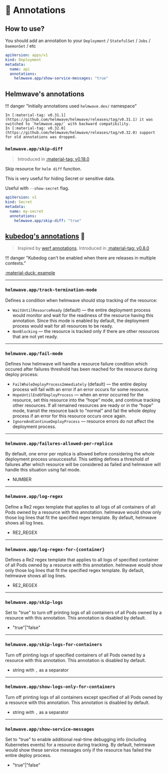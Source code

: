 # 📔 Annotations

## How to use?

You should add an annotation to your `Deployment` / `StatefulSet` / `Jobs` / `DaemonSet` / etc

```yaml
apiVersion: apps/v1
kind: Deployment
metadata:
  name: api
  annotations:
    helmwave.app/show-service-messages: "true"
```

## Helmwave's annotations

!!! danger "Initially annotations used `helmwave.dev/` namespace"

    In [:material-tag: v0.31.1](https://github.com/helmwave/helmwave/releases/tag/v0.31.1) it was switched to `helmwave.app/` with backward compatibility.
    In [:material-tag: v0.32.0](https://github.com/helmwave/helmwave/releases/tag/v0.32.0) support for old annotations was dropped.


### `helmwave.app/skip-diff`

> Introduced in [:material-tag: v0.18.0](https://github.com/helmwave/helmwave/releases/tag/v0.18.0)


Skip resource for `helm diff` function.

This is very useful for hiding Secret or sensitive data.

Useful with `--show-secret` flag.

```yaml
apiVersion: v1
kind: Secret
metadata:
  name: my-secret
  annotations:
    helmwave.app/skip-diff: "true"
```

## [kubedog's annotations](https://github.com/werf/kubedog) 🐶

> Inspired by [werf annotations](https://werf.io/documentation/reference/deploy_annotations.html).
Introduced in [:material-tag: v0.8.0](https://github.com/helmwave/helmwave/releases/tag/v0.8.0)

!!! danger "Kubedog can't be enabled when there are releases in multiple contexts."


[:material-duck: example](examples/kubedog/README.md)

---

### `helmwave.app/track-termination-mode`

Defines a condition when helmwave should stop tracking of the resource:

- `WaitUntilResourceReady` (default) — the entire deployment process would monitor and wait for the readiness of the
  resource having this annotation. Since this mode is enabled by default, the deployment process would wait for all
  resources to be ready.
- `NonBlocking` — the resource is tracked only if there are other resources that are not yet ready.

---

### `helmwave.app/fail-mode`

Defines how helmwave will handle a resource failure condition which occured after failures threshold has been reached
for the resource during deploy process:

- `FailWholeDeployProcessImmediately` (default) — the entire deploy process will fail with an error if an error occurs
  for some resource.
- `HopeUntilEndOfDeployProcess` — when an error occurred for the resource, set this resource into the “hope” mode, and
  continue tracking other resources. If all remained resources are ready or in the “hope” mode, transit the resource
  back to “normal” and fail the whole deploy process if an error for this resource occurs once again.
- `IgnoreAndContinueDeployProcess` — resource errors do not affect the deployment process.

---

### `helmwave.app/failures-allowed-per-replica`

By default, one error per replica is allowed before considering the whole deployment process unsuccessful. This setting
defines a threshold of failures after which resource will be considered as failed and helmwave will handle this
situation using fail mode.

- NUMBER

---

### `helmwave.app/log-regex`

Define a Re2 regex template that applies to all logs of all containers of all Pods owned by a resource with this
annotation. helmwave would show only those log lines that fit the specified regex template. By default, helmwave shows
all log lines.

- RE2_REGEX

---

### `helmwave.app/log-regex-for-{container}`

Defines a Re2 regex template that applies to all logs of specified container of all Pods owned by a resource with this
annotation. helmwave would show only those log lines that fit the specified regex template. By default, helmwave shows
all log lines.

- RE2_REGEX

---

### `helmwave.app/skip-logs`

Set to "true" to turn off printing logs of all containers of all Pods owned by a resource with this annotation. This
annotation is disabled by default.

- "true"|"false"

---

### `helmwave.app/skip-logs-for-containers`

Turn off printing logs of specified containers of all Pods owned by a resource with this annotation. This annotation is
disabled by default.

- string with `,` as a separator

---

### `helmwave.app/show-logs-only-for-containers`

Turn off printing logs of all containers except specified of all Pods owned by a resource with this annotation. This
annotation is disabled by default.

- string with `,` as a separator

---

### `helmwave.app/show-service-messages`

Set to "true" to enable additional real-time debugging info (including Kubernetes events) for a resource during
tracking. By default, helmwave would show these service messages only if the resource has failed the entire deploy
process.

- "true"|"false"
